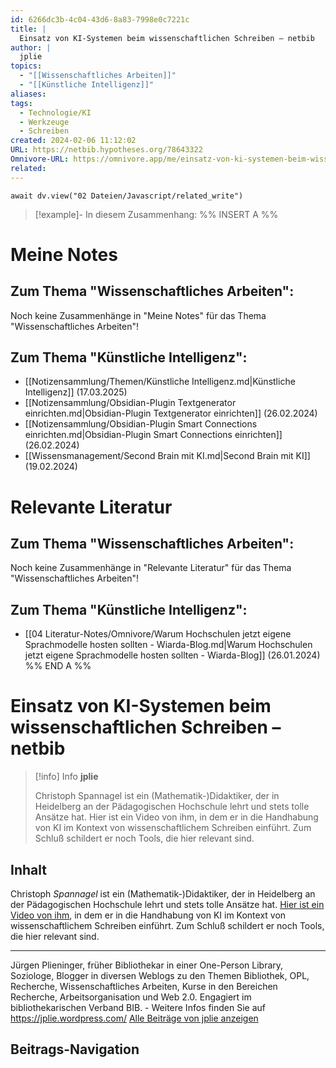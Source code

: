 ```yaml
---
id: 6266dc3b-4c04-43d6-8a83-7998e0c7221c
title: |
  Einsatz von KI-Systemen beim wissenschaftlichen Schreiben – netbib
author: |
  jplie
topics:
  - "[[Wissenschaftliches Arbeiten]]"
  - "[[Künstliche Intelligenz]]"
aliases: 
tags:
  - Technologie/KI
  - Werkzeuge
  - Schreiben
created: 2024-02-06 11:12:02
URL: https://netbib.hypotheses.org/78643322
Omnivore-URL: https://omnivore.app/me/einsatz-von-ki-systemen-beim-wissenschaftlichen-schreiben-netbib-18d7de73b69
related:
---
```


```dataviewjs
await dv.view("02 Dateien/Javascript/related_write")
```
> [!example]- In diesem Zusammenhang:
> %% INSERT A %%
# Meine Notes
## Zum Thema "Wissenschaftliches Arbeiten":

Noch keine Zusammenhänge in "Meine Notes" für das Thema "Wissenschaftliches Arbeiten"!

## Zum Thema "Künstliche Intelligenz":

- [[Notizensammlung/Themen/Künstliche Intelligenz.md|Künstliche Intelligenz]] (17.03.2025)
- [[Notizensammlung/Obsidian-Plugin Textgenerator einrichten.md|Obsidian-Plugin Textgenerator einrichten]] (26.02.2024)
- [[Notizensammlung/Obsidian-Plugin Smart Connections einrichten.md|Obsidian-Plugin Smart Connections einrichten]] (26.02.2024)
- [[Wissensmanagement/Second Brain mit KI.md|Second Brain mit KI]] (19.02.2024)

# Relevante Literatur
## Zum Thema "Wissenschaftliches Arbeiten":

Noch keine Zusammenhänge in "Relevante Literatur" für das Thema "Wissenschaftliches Arbeiten"!

## Zum Thema "Künstliche Intelligenz":

- [[04 Literatur-Notes/Omnivore/Warum Hochschulen jetzt eigene Sprachmodelle hosten sollten - Wiarda-Blog.md|Warum Hochschulen jetzt eigene Sprachmodelle hosten sollten - Wiarda-Blog]] (26.01.2024)
%% END A %%

# Einsatz von KI-Systemen beim wissenschaftlichen Schreiben – netbib

> [!info] Info
> **jplie**
> 
> Christoph Spannagel ist ein (Mathematik-)Didaktiker, der in Heidelberg an der Pädagogischen Hochschule lehrt und stets tolle Ansätze hat. Hier ist ein Video von ihm, in dem er in die Handhabung von KI im Kontext von wissenschaftlichem Schreiben einführt. Zum Schluß schildert er noch Tools, die hier relevant sind.


## Inhalt

Christoph _Spannagel_ ist ein (Mathematik-)Didaktiker, der in Heidelberg an der Pädagogischen Hochschule lehrt und stets tolle Ansätze hat. [Hier ist ein Video von ihm](https://www.youtube.com/watch?v=2P9cBSrX0tA), in dem er in die Handhabung von KI im Kontext von wissenschaftlichem Schreiben einführt. Zum Schluß schildert er noch Tools, die hier relevant sind.

---

 Jürgen Plieninger, früher Bibliothekar in einer One-Person Library, Soziologe, Blogger in diversen Weblogs zu den Themen Bibliothek, OPL, Recherche, Wissenschaftliches Arbeiten, Kurse in den Bereichen Recherche, Arbeitsorganisation und Web 2.0\. Engagiert im bibliothekarischen Verband BIB. - Weitere Infos finden Sie auf https://jplie.wordpress.com/ [ Alle Beiträge von jplie anzeigen ](https://netbib.hypotheses.org/author/jplie) 

## Beitrags-Navigation